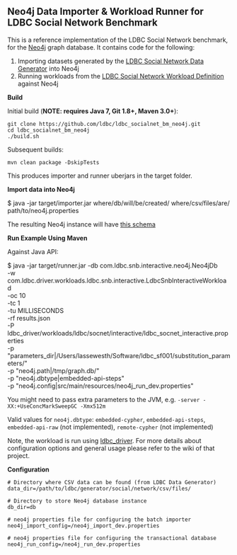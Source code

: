 Neo4j Data Importer & Workload Runner for LDBC Social Network Benchmark
---------------------

This is a reference implementation of the LDBC Social Network benchmark, for the [Neo4j](http://www.neo4j.org/) graph database.
It contains code for the following:

1. Importing datasets generated by the [LDBC Social Network Data Generator](https://github.com/ldbc/ldbc_snb_datagen) into Neo4j
2. Running workloads from the [LDBC Social Network Workload Definition](https://github.com/ldbc/ldbc_snb_docs) against Neo4j

**Build**

Initial build (**NOTE: requires Java 7, Git 1.8+, Maven 3.0+**):

	git clone https://github.com/ldbc/ldbc_socialnet_bm_neo4j.git
	cd ldbc_socialnet_bm_neo4j
	./build.sh

Subsequent builds:

	mvn clean package -DskipTests

This produces importer and runner uberjars in the target folder.

**Import data into Neo4j**

  $ java -jar target/importer.jar where/db/will/be/created/ where/csv/files/are/ path/to/neo4j.properties
	
The resulting Neo4j instance will have [this schema](https://github.com/ldbc/ldbc_socialnet_bm_neo4j/wiki/Schema)

**Run Example Using Maven**

Against Java API:

  $ java -jar target/runner.jar -db com.ldbc.snb.interactive.neo4j.Neo4jDb \
      -w com.ldbc.driver.workloads.ldbc.snb.interactive.LdbcSnbInteractiveWorkload \
      -oc 10 \
      -tc 1 \
      -tu MILLISECONDS \
      -rf results.json \
      -P ldbc_driver/workloads/ldbc/socnet/interactive/ldbc_socnet_interactive.properties \
      -p "parameters_dir|/Users/lassewesth/Software/ldbc_sf001/substitution_parameters/" \
      -p "neo4j.path|/tmp/graph.db/" \
      -p "neo4j.dbtype|embedded-api-steps" \
      -p "neo4j.config|src/main/resources/neo4j_run_dev.properties"

You might need to pass extra parameters to the JVM, e.g. `-server -XX:+UseConcMarkSweepGC -Xmx512m`

Valid values for `neo4j.dbtype`: `embedded-cypher`, `embedded-api-steps`, `embedded-api-raw` (not implemented), `remote-cypher` (not implemented)
	
Note, the workload is run using [ldbc_driver](https://github.com/ldbc/ldbc_driver). For more details about configuration options and general usage please refer to the wiki of that project.

**Configuration**

	# Directory where CSV data can be found (from LDBC Data Generator)
	data_dir=/path/to/ldbc/generator/social/network/csv/files/

	# Directory to store Neo4j database instance
	db_dir=db

	# neo4j properties file for configuring the batch importer
	neo4j_import_config=/neo4j_import_dev.properties

	# neo4j properties file for configuring the transactional database
	neo4j_run_config=/neo4j_run_dev.properties

